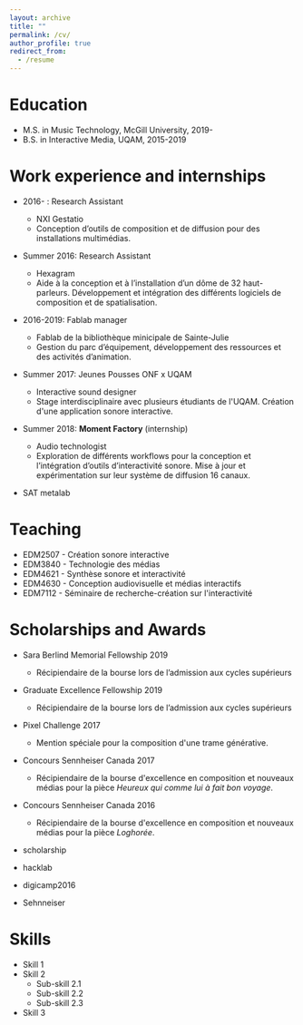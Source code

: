 ```yaml
---
layout: archive
title: ""
permalink: /cv/
author_profile: true
redirect_from:
  - /resume
---
```


Education
======
* M.S. in Music Technology, McGill University, 2019-
* B.S. in Interactive Media, UQAM, 2015-2019


Work experience and internships
======
* 2016- : Research Assistant
  * NXI Gestatio
  * Conception d’outils de composition et de diffusion pour des installations multimédias.


* Summer 2016: Research Assistant
  * Hexagram
  * Aide à la conception et à l’installation d’un dôme de 32 haut-parleurs. Développement et intégration des différents logiciels de composition et de spatialisation.


 
* 2016-2019: Fablab manager
  * Fablab de la bibliothèque minicipale de Sainte-Julie
  * Gestion du parc d’équipement, développement des ressources et des activités d’animation.

  
* Summer 2017: Jeunes Pousses ONF x UQAM
  * Interactive sound designer
  * Stage interdisciplinaire avec plusieurs étudiants de l'UQAM. Création d'une application sonore interactive.


* Summer 2018: **Moment Factory** (internship)
  * Audio technologist
  * Exploration de différents workflows pour la conception et l’intégration d’outils d’interactivité 		sonore. Mise à jour et expérimentation sur leur système de diffusion 16 canaux.

* SAT metalab


Teaching
======
* EDM2507 - Création sonore interactive
* EDM3840 - Technologie des médias
* EDM4621 - Synthèse sonore et interactivité
* EDM4630 - Conception audiovisuelle et médias interactifs
* EDM7112 - Séminaire de recherche-création sur l'interactivité

Scholarships and Awards
======
* Sara Berlind Memorial Fellowship 2019
	* Récipiendaire de la bourse lors de l’admission aux cycles supérieurs	
* Graduate Excellence Fellowship 2019
  * Récipiendaire de la bourse lors de l’admission aux cycles supérieurs
* Pixel Challenge 2017
  * Mention spéciale pour la composition d'une trame générative.
* Concours Sennheiser Canada 2017
  * Récipiendaire de la bourse d'excellence en composition et nouveaux médias pour la pièce *Heureux qui comme lui à fait bon voyage*.
* Concours Sennheiser Canada 2016
	* Récipiendaire de la bourse d'excellence en composition et nouveaux médias pour la pièce *Loghorée*.

* scholarship
* hacklab
* digicamp2016
* Sehnneiser

Skills
======
* Skill 1
* Skill 2
  * Sub-skill 2.1
  * Sub-skill 2.2
  * Sub-skill 2.3
* Skill 3


